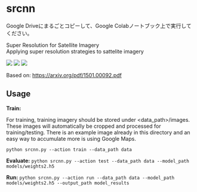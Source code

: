 # srcnn

Google Driveにまるごとコピーして、Google Colabノートブック上で実行してください。

Super Resolution for Satellite Imagery
<br />
Applying super resolution strategies to sattelite imagery


![](https://github.com/Yuki0114/Thesis_SRCNN/blob/master/results/05261_combined.jpg)
![](https://github.com/Yuki0114/Thesis_SRCNN/blob/master/results/05454_combined.jpg)
![](https://github.com/Yuki0114/Thesis_SRCNN/blob/master/results/06006_combined.jpg)


Based on: https://arxiv.org/pdf/1501.00092.pdf

## Usage

**Train:**

For training, training imagery should be stored under <data_path>/images. These images will automatically be cropped and processed for training/testing. There is an example image already in this directory and an easy way to accumulate more is using Google Maps.

```python srcnn.py --action train --data_path data```

**Evaluate:**
```python srcnn.py --action test --data_path data --model_path models/weights2.h5```

**Run:**
```python srcnn.py --action run --data_path data --model_path models/weights2.h5 --output_path model_results```
